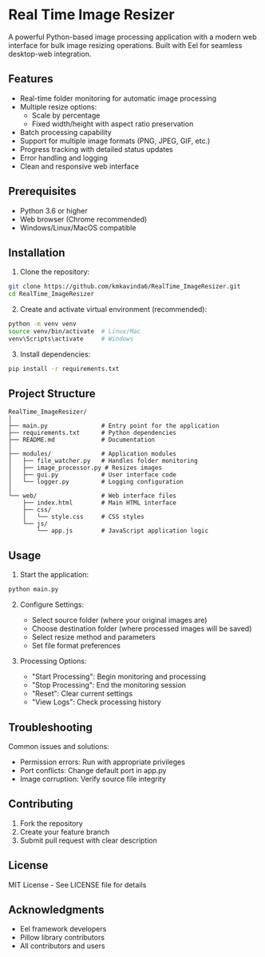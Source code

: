 # Real Time Image Resizer

A powerful Python-based image processing application with a modern web interface for bulk image resizing operations. Built with Eel for seamless desktop-web integration.

## Features

- Real-time folder monitoring for automatic image processing
- Multiple resize options:
  - Scale by percentage
  - Fixed width/height with aspect ratio preservation
- Batch processing capability
- Support for multiple image formats (PNG, JPEG, GIF, etc.)
- Progress tracking with detailed status updates
- Error handling and logging
- Clean and responsive web interface

## Prerequisites

- Python 3.6 or higher
- Web browser (Chrome recommended)
- Windows/Linux/MacOS compatible

## Installation

1. Clone the repository:

```bash
git clone https://github.com/kmkavinda6/RealTime_ImageResizer.git
cd RealTime_ImageResizer
```

2. Create and activate virtual environment (recommended):

```bash
python -m venv venv
source venv/bin/activate  # Linux/Mac
venv\Scripts\activate     # Windows
```

3. Install dependencies:

```bash
pip install -r requirements.txt
```

## Project Structure

```
RealTime_ImageResizer/
│
├── main.py               # Entry point for the application
├── requirements.txt      # Python dependencies
├── README.md             # Documentation
│
├── modules/              # Application modules
│   ├── file_watcher.py   # Handles folder monitoring
│   ├── image_processor.py # Resizes images
│   ├── gui.py            # User interface code
│   └── logger.py         # Logging configuration
│
└── web/                  # Web interface files
    ├── index.html        # Main HTML interface
    ├── css/
    │   └── style.css     # CSS styles
    └── js/
        └── app.js        # JavaScript application logic
```

## Usage

1. Start the application:

```bash
python main.py
```

2. Configure Settings:

   - Select source folder (where your original images are)
   - Choose destination folder (where processed images will be saved)
   - Select resize method and parameters
   - Set file format preferences

3. Processing Options:
   - "Start Processing": Begin monitoring and processing
   - "Stop Processing": End the monitoring session
   - "Reset": Clear current settings
   - "View Logs": Check processing history



## Troubleshooting

Common issues and solutions:

- Permission errors: Run with appropriate privileges
- Port conflicts: Change default port in app.py
- Image corruption: Verify source file integrity

## Contributing

1. Fork the repository
2. Create your feature branch
3. Submit pull request with clear description

## License

MIT License - See LICENSE file for details

## Acknowledgments

- Eel framework developers
- Pillow library contributors
- All contributors and users

